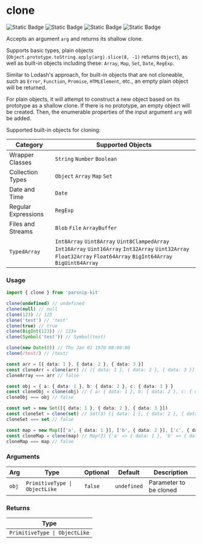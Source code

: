 # clone
![Static Badge](https://img.shields.io/badge/Statement%20Coverage-94.00%-brightgreen) ![Static Badge](https://img.shields.io/badge/Branch%20Coverage-92.50%-brightgreen) ![Static Badge](https://img.shields.io/badge/Function%20Coverage-100.00%-brightgreen) ![Static Badge](https://img.shields.io/badge/Line%20Coverage-94.00%-brightgreen)
      
Accepts an argument `arg` and returns its shallow clone.

Supports basic types, plain objects (`Object.prototype.toString.apply(arg).slice(8, -1)` returns `Object`), as well as built-in objects including these: `Array`, `Map`, `Set`, `Date`, `RegExp`.

Similar to Lodash's approach, for built-in objects that are not cloneable, such as `Error`, `Function`, `Promise`, `HTMLElement`, etc., an empty plain object will be returned.

For plain objects, it will attempt to construct a new object based on its prototype as a shallow clone. If there is no prototype, an empty object will be created. Then, the enumerable properties of the input argument `arg` will be added.

Supported built-in objects for cloning:

|Category|Supported Objects|
|-|-|
|Wrapper Classes|`String` `Number` `Boolean`|
|Collection Types|`Object` `Array` `Map` `Set`|
|Date and Time|`Date`|
|Regular Expressions|`RegExp`|
|Files and Streams|`Blob` `File` `ArrayBuffer`|
|`TypedArray `|`Int8Array` `Uint8Array` `Uint8ClampedArray` `Int16Array` `Uint16Array` `Int32Array` `Uint32Array` `Float32Array` `Float64Array` `BigInt64Array` `BigUint64Array`|


### Usage

```ts
import { clone } from 'parsnip-kit'

clone(undefined) // undefined
clone(null) // null
clone(123) // 123
clone('test') // 'test'
clone(true) // true
clone(BigInt(123)) // 123n
clone(Symbol('test')) // Symbol(test)

clone(new Date(0)) // Thu Jan 01 1970 08:00:00
clone(/test/) // /test/

const arr = [{ data: 1 }, { data: 2 }, { data: 3 }]
const cloneArr = clone(arr) // [{ data: 1 }, { data: 2 }, { data: 3 }]
cloneArray === arr // false

const obj = { a: { data: 1 }, b: { data: 2 }, c: { data: 3 } }
const cloneObj = clone(obj) // { a: { data: 1 }, b: { data: 2 }, c: { data: 3 } }
cloneObj === obj // false

const set = new Set([{ data: 1 }, { data: 2 }, { data: 3 }])
const cloneSet = clone(set) // Set(3) {{ data: 1 }, { data: 2 }, { data: 3 }}
cloneSet === set // false

const map = new Map([['a', { data: 1 }], ['b', { data: 2 }], ['c', { data: 3 }]])
const cloneMap = clone(map) // Map(3) {'a' => { data: 1 }, 'b' => { data: 2 }, 'c' => { data: 3 }}
cloneMap === map // false
```

      
### Arguments
      
| Arg | Type | Optional | Default | Description |
| --- | --- | --- | --- | --- |
| `obj` | `PrimitiveType \| ObjectLike` | `false` | `undefined` | Parameter to be cloned |
      
### Returns

| Type |
| ---  |
| `PrimitiveType \| ObjectLike`  |